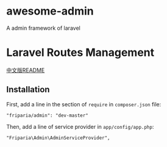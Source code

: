 # awesome-admin
A admin framework of laravel
# Laravel Routes Management

[中文版README](https://github.com/friparia/awesome-admin/blob/master/README.chs.md)


## Installation

First, add a line in the section of `require` in `composer.json` file:

    "friparia/admin": "dev-master"

Then, add a line of service provider in `app/config/app.php`:
    
    "Friparia\Admin\AdminServiceProvider",
